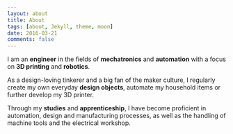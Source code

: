 ```yaml
---
layout: about
title: About
tags: [about, Jekyll, theme, moon]
date: 2016-03-21
comments: false
---
```

I am an **engineer** in the fields of **mechatronics** and **automation** with a focus on **3D printing** and **robotics**. 

As a design-loving tinkerer and a big fan of the maker culture, I regularly create my own everyday **design objects**, automate my household items or further develop my 3D printer. 

Through my **studies** and **apprenticeship**, I have become proficient in automation, design and manufacturing processes, as well as the handling of machine tools and the electrical workshop. 